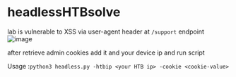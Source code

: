 # headlessHTBsolve

lab is vulnerable to XSS via user-agent header at ```/support``` endpoint ![image](https://github.com/0xNayel/headlessHTBsolve/assets/134365613/20239273-b3c7-4173-a6e5-6dae176ad1b7)


after retrieve admin cookies add it and your device ip and run script

Usage :```python3 headless.py -htbip <your HTB ip> -cookie <cookie-value>```
